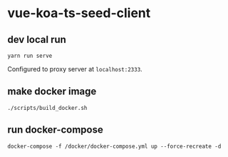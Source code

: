 # vue-koa-ts-seed-client

## dev local run
```
yarn run serve
```
Configured to proxy server at `localhost:2333`.

## make docker image
```
./scripts/build_docker.sh
```

## run docker-compose
```
docker-compose -f /docker/docker-compose.yml up --force-recreate -d
```
